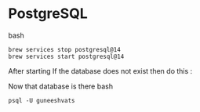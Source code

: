 # PostgreSQL

bash
```
brew services stop postgresql@14
brew services start postgresql@14
```
After starting 
If the database does not exist then do this :

Now that database is there
bash
```
psql -U guneeshvats
```
